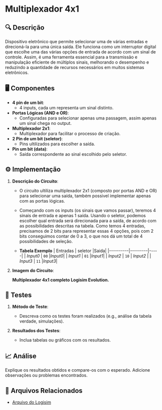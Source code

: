 # Multiplexador 4x1

## 🔍 Descrição

Dispositivo eletrônico que permite selecionar uma de várias entradas e direcioná-la para uma única saída. Ele funciona como um interruptor digital que escolhe uma das várias opções de entrada de acordo com um sinal de controle. Assim, é uma ferramenta essencial para a transmissão e manipulação eficiente de múltiplos sinais, melhorando o desempenho e reduzindo a quantidade de recursos necessários em muitos sistemas eletrônicos.

## 🖥️ Componentes

- **4 pin de um bit**:
  - 4 inputs, cada um representa um sinal distinto.
- **Portas Lógicas (AND e OR)**:
  - Configuradas para selecionar apenas uma passagem, assim apenas um sinal chega no output.
- **Multiplexador 2x1**:
  - Multiplexador para facilitar o processo de criação.
- **2 Pin de um bit (seletor)**:
  - Pins ultilizados para escolher a saída.  
- **Pin um bit (data)**:
  - Saída correspondente ao sinal escolhido pelo seletor.

## ⚙️ Implementação

1. **Descrição do Circuito**:

   - O circuito ultiliza multiplexador 2x1 (composto por portas AND e OR) para selecionar uma saída, também possivel implementar apenas com as portas lógicas.
   - Começando com os inputs (os sinais que vamos passar), teremos 4 sinais de entrada e apenas 1 saída. Usando o seletor, podemos escolher qual entrada será direcionada para a saída, de acordo com as possibilidades descritas na tabela. Como temos 4 entradas, precisamos de 2 bits para representar essas 4 opções, pois com 2 bits conseguimos contar de 0 a 3, o que nos dá um total de 4 possibilidades de seleção.
  
   - **Tabela Exemplo** 
     | Entradas | seletor |Saida| 
     |----------|---------|-----|
     | _Input0_ |  `00`   |_Input0_|
     | _Input1_ |  `01`   |_Input1_|
     | _Input2_ |  `10`   | _Input2_ |
     | _Input3_ |  `11`   |_Input3_|
     

2. **Imagem do Circuito**:
   
     **Multiplexador 4x1 completo Logisim Evolution.**

## 🔬 Testes

1. **Método de Teste**:

   - Descreva como os testes foram realizados (e.g., análise da tabela verdade, simulações).

2. **Resultados dos Testes**:
   - Inclua tabelas ou gráficos com os resultados.

## 📈 Análise

Explique os resultados obtidos e compare-os com o esperado. Adicione observações ou problemas encontrados.

## 📂 Arquivos Relacionados

- [Arquivo do Logisim](../src/nome-do-arquivo.circ)
